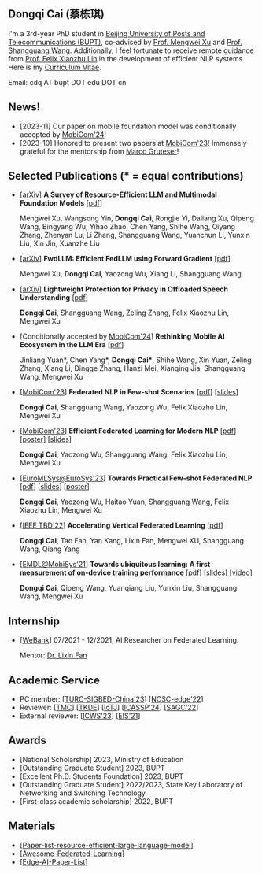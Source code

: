 ## Dongqi Cai (蔡栋琪)
<!-- Potential English Name: Dongqi (Kenny) Cai -->

I'm a 3rd-year PhD student in 
[Beijing University of Posts and Telecommunications (BUPT)](https://www.bupt.edu.cn/), co-advised by [Prof. Mengwei Xu](https://xumengwei.github.io/) and [Prof. Shangguang Wang](http://www.sguangwang.com/). 
Additionally, I feel fortunate to receive remote guidance from [Prof. Felix Xiaozhu Lin](https://fxlin.github.io/) in the development of efficient NLP systems.
Here is my [Curriculum Vitae](/pdf/cv-cdq.pdf).

<!-- [State Key Laboratory of Networking and Switching Technology](https://sklnst.bupt.edu.cn/), [Computer Science Department](https://scs.bupt.edu.cn/),  -->

<!-- I got my B.S. degree from [BUPT](https://www.bupt.edu.cn/) in 2021. -->

Email: cdq AT bupt DOT edu DOT cn

## News!
- \[2023-11\] Our paper on mobile foundation model was conditionally accepted by [MobiCom'24](https://www.sigmobile.org/mobicom/2024/)!
- \[2023-10\] Honored to present two papers at [MobiCom'23](https://www.sigmobile.org/mobicom/2023/)! Immensely grateful for the mentorship from [Marco Gruteser](https://www.winlab.rutgers.edu/~gruteser/)!

## Selected Publications (* = equal contributions)

- \[[arXiv](https://arxiv.org/abs/2401.08092)\] **A Survey of Resource-Efficient LLM and Multimodal Foundation Models** \[[pdf](pdf/arXiv-Efficient-LLM.pdf)\] 

  Mengwei Xu, Wangsong Yin, **Dongqi Cai**, Rongjie Yi, Daliang Xu, Qipeng Wang, Bingyang Wu, Yihao Zhao, Chen Yang, Shihe Wang, Qiyang Zhang, Zhenyan Lu, Li Zhang, Shangguang Wang, Yuanchun Li, Yunxin Liu, Xin Jin, Xuanzhe Liu

- \[[arXiv](https://arxiv.org/abs/2308.13894)\] **FwdLLM: Efficient FedLLM using Forward Gradient** \[[pdf](pdf/arXiv-FwdLLM.pdf)\] 

  Mengwei Xu, **Dongqi Cai**, Yaozong Wu, Xiang Li, Shangguang Wang 

- \[[arXiv](https://arxiv.org/abs/2401.11983)\] **Lightweight Protection for Privacy in Offloaded Speech Understanding** \[[pdf](pdf/arXiv-XXX.pdf)\] 

  **Dongqi Cai**, Shangguang Wang, Zeling Zhang, Felix Xiaozhu Lin, Mengwei Xu

- \[Conditionally accepted by [MobiCom'24](https://www.sigmobile.org/mobicom/2024/)] **Rethinking Mobile AI Ecosystem in the LLM Era** \[[pdf](pdf/arXiv-M4.pdf)\] 

  Jinliang Yuan\*, Chen Yang\*, **Dongqi Cai\***, Shihe Wang, Xin Yuan, Zeling Zhang, Xiang Li, Dingge Zhang, Hanzi Mei, Xianqing Jia, Shangguang Wang, Mengwei Xu

- \[[MobiCom'23](https://dl.acm.org/doi/10.1145/3570361.3613277)\] **Federated NLP in Few-shot Scenarios** \[[pdf](pdf/MobiCom23-FeS.pdf)\] \[[slides](slides/MobiCom-FeS-bk.pdf)\] 

  **Dongqi Cai**, Shangguang Wang, Yaozong Wu, Felix Xiaozhu Lin, Mengwei Xu

- \[[MobiCom'23](https://dl.acm.org/doi/10.1145/3570361.3592505)\] **Efficient Federated Learning for Modern NLP** \[[pdf](pdf/MobiCom23-FedAdapter.pdf)\] \[[poster](pdf/TURC-FedAdapter.pdf)\] \[[slides](slides/MobiCom-AdaFL-bk.pdf)\] 

  **Dongqi Cai**, Yaozong Wu, Shangguang Wang, Felix Xiaozhu Lin, Mengwei Xu

- \[[EuroMLSys@EuroSys'23](https://orange.hosting.lsoft.com/trk/clickp?ref=znwrbbrs9_6-2d8c7_0x33ae25x0148&doi=3578356.3592575)\] **Towards Practical Few-shot Federated NLP** \[[pdf](pdf/main-EuroMLSys23-FedPrompt.pdf)\] \[[slides](slides/EuroMLSys23_Cai.pdf)\] \[[poster](pdf/EuroMLSys23_poster.pdf)\]

  **Dongqi Cai**, Yaozong Wu, Haitao Yuan, Shangguang Wang, Felix Xiaozhu Lin, Mengwei Xu

- \[[IEEE TBD'22](https://ieeexplore.ieee.org/document/9835002)\] **Accelerating Vertical Federated Learning** \[[pdf](pdf/TBD22.pdf)\]

  **Dongqi Cai**, Tao Fan, Yan Kang, Lixin Fan, Mengwei XU, Shangguang Wang, Qiang Yang

- \[[EMDL@MobiSys'21](https://dl.acm.org/doi/abs/10.1145/3469116.3470009)\] **Towards ubiquitous learning: A first measurement of on-device training performance** \[[pdf](pdf/EMDL21.pdf)\] \[[slides](slides/EMDL21_Cai.pdf)\] \[[video](https://www.youtube.com/watch?v=oZWKZ0VBNkQ&t=937s)\]

  **Dongqi Cai**, Qipeng Wang, Yuanqiang Liu, Yunxin Liu, Shangguang Wang, Mengwei Xu

## Internship
- \[[WeBank](https://fate.readthedocs.io/en/latest/)\] 07/2021 - 12/2021, AI Researcher on Federated Learning. 

  Mentor: [Dr. Lixin Fan](https://scholar.google.fi/citations?user=fOsgdn0AAAAJ&hl=en)

## Academic Service
- PC member: \[[TURC-SIGBED-China'23](https://www.acmturc.com/2023/cn/SIGBED_China.html)\] \[[NCSC-edge'22](https://conf.ccf.org.cn/web/api/m9644563065535242241649985902214.action)\] 
- Reviewer: \[[TMC](https://ieeexplore.ieee.org/xpl/RecentIssue.jsp?punumber=7755)\] \[[TKDE](https://ieeexplore.ieee.org/xpl/RecentIssue.jsp?punumber=69)\] [[IoTJ](https://ieee-iotj.org/)\] \[[ICASSP'24](https://2024.ieeeicassp.org/)\] \[[SAGC'22](https://data-com.org/sagc2022/)\] 
- External reviewer: \[[ICWS'23](https://conferences.computer.org/icws/2023/)\] \[[EIS'21](https://www.embedded-ai.org/2021/index2.html)\]


## Awards
- [National Scholarship] 2023, Ministry of Education
- [Outstanding Graduate Student] 2023, BUPT
- [Excellent Ph.D. Students Foundation] 2023, BUPT
- [Outstanding Graduate Student] 2022/2023, State Key Laboratory of Networking and Switching Technology
- [First-class academic scholarship] 2022, BUPT

## Materials
- \[[Paper-list-resource-efficient-large-language-model](https://github.com/UbiquitousLearning/Efficient_Foundation_Model_Survey)\]
- \[[Awesome-Federated-Learning](https://github.com/chaoyanghe/Awesome-Federated-Learning#Natural-language-Processing)\]
- \[[Edge-AI-Paper-List](https://github.com/xumengwei/Edge-AI-Paper-List)\]

